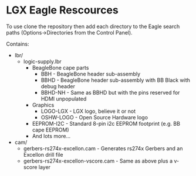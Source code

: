 LGX Eagle Rescources
====================

To use clone the repository then add each directory to the Eagle search paths (Options->Directories from the Control Panel).

Contains:

 * lbr/
   * logic-supply.lbr
     * BeagleBone cape parts
         * BBH - BeagleBone header sub-assembly
         * BBHD - BeagleBone header sub-assembly with BB Black with debug header
         * BBHD-NH - Same as BBHD but with the pins reserved for HDMI unpopulated
     * Graphics
         * LOGO-LGX - LGX logo, believe it or not
         * OSHW-LOGO - Open Source Hardware logo
     * EEPROM-I2C - Standard 8-pin i2c EEPROM footprint (e.g. BB cape EEPROM)
     * And lots more...
 * cam/
   * gerbers-rs274x-excellon.cam - Generates rs274x Gerbers and an Excellon drill file
   * gerbers-rs274x-excellon-vscore.cam - Same as above plus a v-score layer
